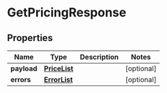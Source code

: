 # GetPricingResponse

## Properties
Name | Type | Description | Notes
------------ | ------------- | ------------- | -------------
**payload** | [**PriceList**](PriceList.md) |  |  [optional]
**errors** | [**ErrorList**](ErrorList.md) |  |  [optional]
